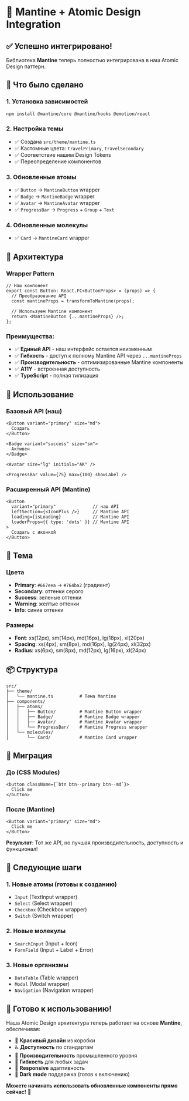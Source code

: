 # 🚀 Mantine + Atomic Design Integration

## ✅ Успешно интегрировано!

Библиотека **Mantine** теперь полностью интегрирована в наш Atomic Design паттерн.

## 🎯 Что было сделано

### 1. **Установка зависимостей**
```bash
npm install @mantine/core @mantine/hooks @emotion/react
```

### 2. **Настройка темы**
- ✅ Создана `src/theme/mantine.ts` 
- ✅ Кастомные цвета: `travelPrimary`, `travelSecondary`
- ✅ Соответствие нашим Design Tokens
- ✅ Переопределение компонентов

### 3. **Обновленные атомы**
- ✅ `Button` → `MantineButton` wrapper
- ✅ `Badge` → `MantineBadge` wrapper  
- ✅ `Avatar` → `MantineAvatar` wrapper
- ✅ `ProgressBar` → `Progress` + `Group` + `Text`

### 4. **Обновленные молекулы**
- ✅ `Card` → `MantineCard` wrapper

## 🔧 Архитектура

### Wrapper Pattern
```tsx
// Наш компонент
export const Button: React.FC<ButtonProps> = (props) => {
  // Преобразование API
  const mantineProps = transformToMantine(props);
  
  // Используем Mantine компонент  
  return <MantineButton {...mantineProps} />;
};
```

### Преимущества:
- ✅ **Единый API** - наш интерфейс остается неизменным
- ✅ **Гибкость** - доступ к полному Mantine API через `...mantineProps`
- ✅ **Производительность** - оптимизированные Mantine компоненты
- ✅ **A11Y** - встроенная доступность
- ✅ **TypeScript** - полная типизация

## 🎨 Использование

### Базовый API (наш)
```tsx
<Button variant="primary" size="md">
  Создать
</Button>

<Badge variant="success" size="sm">
  Активен
</Badge>

<Avatar size="lg" initials="АК" />

<ProgressBar value={75} max={100} showLabel />
```

### Расширенный API (Mantine)
```tsx
<Button 
  variant="primary"              // наш API
  leftSection={<IconPlus />}     // Mantine API
  loading={isLoading}            // Mantine API
  loaderProps={{ type: 'dots' }} // Mantine API
>
  Создать с иконкой
</Button>
```

## 🎨 Тема

### Цвета
- **Primary**: `#667eea` → `#764ba2` (градиент)
- **Secondary**: оттенки серого
- **Success**: зеленые оттенки
- **Warning**: желтые оттенки  
- **Info**: синие оттенки

### Размеры
- **Font**: xs(12px), sm(14px), md(16px), lg(18px), xl(20px)
- **Spacing**: xs(4px), sm(8px), md(16px), lg(24px), xl(32px)
- **Radius**: xs(6px), sm(8px), md(12px), lg(16px), xl(24px)

## 📦 Структура

```
src/
├── theme/
│   └── mantine.ts          # Тема Mantine
├── components/
│   ├── atoms/
│   │   ├── Button/         # Mantine Button wrapper
│   │   ├── Badge/          # Mantine Badge wrapper
│   │   ├── Avatar/         # Mantine Avatar wrapper
│   │   └── ProgressBar/    # Mantine Progress wrapper
│   └── molecules/
│       └── Card/           # Mantine Card wrapper
```

## 🔄 Миграция

### До (CSS Modules)
```tsx
<button className={`btn btn--primary btn--md`}>
  Click me
</button>
```

### После (Mantine)
```tsx
<Button variant="primary" size="md">
  Click me  
</Button>
```

**Результат**: Тот же API, но лучшая производительность, доступность и функционал!

## 🎯 Следующие шаги

### 1. **Новые атомы** (готовы к созданию)
- `Input` (TextInput wrapper)
- `Select` (Select wrapper)
- `Checkbox` (Checkbox wrapper)
- `Switch` (Switch wrapper)

### 2. **Новые молекулы**
- `SearchInput` (Input + Icon)
- `FormField` (Input + Label + Error)

### 3. **Новые организмы**
- `DataTable` (Table wrapper)
- `Modal` (Modal wrapper)
- `Navigation` (Navigation wrapper)

## 🚀 Готово к использованию!

Наша Atomic Design архитектура теперь работает на основе **Mantine**, обеспечивая:

- 🎨 **Красивый дизайн** из коробки
- ♿ **Доступность** по стандартам
- 🚀 **Производительность** промышленного уровня
- 🔧 **Гибкость** для любых задач
- 📱 **Responsive** адаптивность
- 🌙 **Dark mode** поддержка (готов к включению)

**Можете начинать использовать обновленные компоненты прямо сейчас!** 🎉 